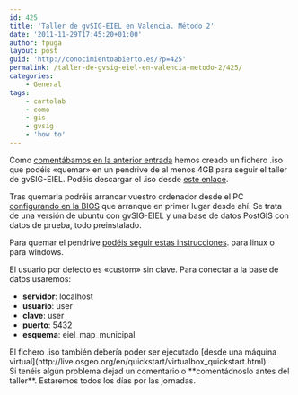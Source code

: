 ```yaml
---
id: 425
title: 'Taller de gvSIG-EIEL en Valencia. Método 2'
date: '2011-11-29T17:45:20+01:00'
author: fpuga
layout: post
guid: 'http://conocimientoabierto.es/?p=425'
permalink: /taller-de-gvsig-eiel-en-valencia-metodo-2/425/
categories:
    - General
tags:
    - cartolab
    - como
    - gis
    - gvsig
    - 'how to'
---
```


Como [comentábamos en la anterior entrada](http://conocimientoabierto.es/taller-gvsig-eiel-valencia-metodo-1/420/) hemos creado un fichero .iso que podéis «quemar» en un pendrive de al menos 4GB para seguir el taller de gvSIG-EIEL. Podéis descargar el .iso desde [este enlace](http://www.adrive.com/public/ef55aaba0e67894a6156d6f1a454dba06ac96790fe8691a241c30515254205e3.html).

Tras quemarla podréis arrancar vuestro ordenador desde el PC [configurando en la BIOS](http://pcsupport.about.com/od/tipstricks/ht/bootusbflash.htm) que arranque en primer lugar desde ahí. Se trata de una versión de ubuntu con gvSIG-EIEL y una base de datos PostGIS con datos de prueba, todo preinstalado.

Para quemar el pendrive [podéis seguir estas instrucciones](http://live.osgeo.org/en/quickstart/usb_quickstart.html). para linux o para windows.

El usuario por defecto es «custom» sin clave. Para conectar a la base de datos usaremos:

- **servidor**: localhost
- **usuario**: user
- **clave**: user
- **puerto**: 5432
- **esquema**: eiel\_map\_municipal

<div>El fichero .iso también debería poder ser ejecutado [desde una máquina virtual](http://live.osgeo.org/en/quickstart/virtualbox_quickstart.html).</div><div>Si tenéis algún problema dejad un comentario o **comentádnoslo antes del taller**. Estaremos todos los días por las jornadas.</div>